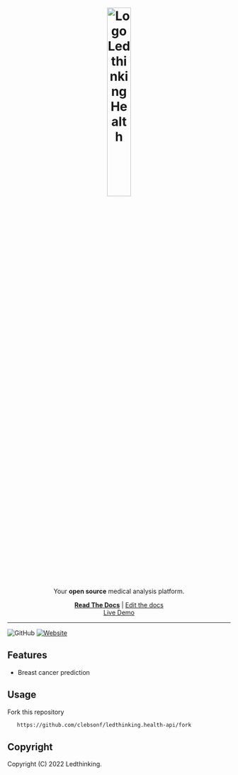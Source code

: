 <div align="center">
    <h1><img width="33%" src="https://user-images.githubusercontent.com/43012757/200094891-e899c845-3758-44b6-b87f-c04670c54677.png" alt="Logo Ledthinking Health"></h1>
    <p>Your <strong>open source</strong> medical analysis platform.</p>
</div>

<div align="center">
  <a href="https://health.ledthinking.co/"><strong>Read The Docs</strong></a> |
  <a href="https://github.com/clebsonf/ld.health/tree/main/docs/">Edit the docs</a>
</div>
<div align="center">
  <a href="https://health.ledthinking.app/">Live Demo</a>
</div>

<hr />

![GitHub](https://img.shields.io/github/license/clebsonf/ld.health)
[![Website](https://img.shields.io/website?url=https%3A%2F%2Fhealth.ledthinking.app)](https://health.ledthinking.app)

## Features
* Breast cancer prediction 

## Usage
Fork this repository
```bash
   https://github.com/clebsonf/ledthinking.health-api/fork
```
## Copyright
Copyright (C) 2022 Ledthinking.
